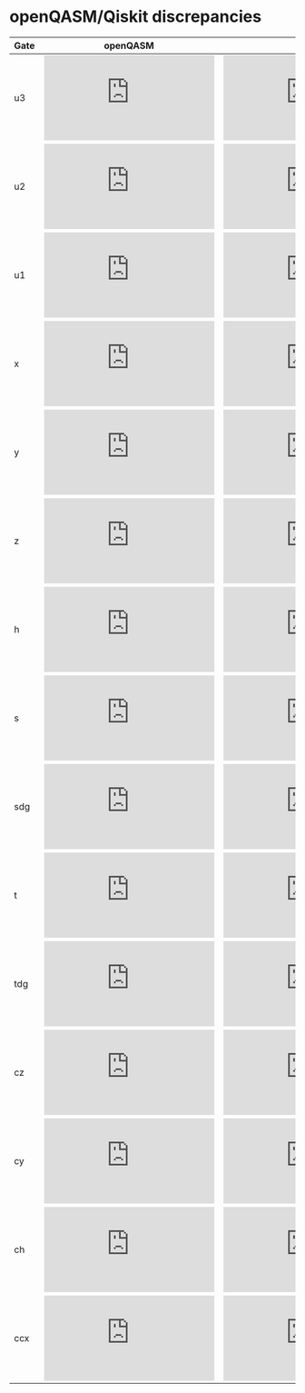 # openQASM/Qiskit discrepancies

| Gate | openQASM | Qiskit | Phase inconsistency|
| - | - | - | - |
| u3 | ![equation](https://latex.codecogs.com/gif.latex?%5Cbegin%7Bpmatrix%7De%5E%7B-i%28%5Cphi&plus;%5Clambda%29/2%7D%5Ccos%28%5Ctheta/2%29%26-e%5E%7B-i%28%5Cphi-%5Clambda%29/2%7D%5Csin%28%5Ctheta/2%29%5C%5Ce%5E%7Bi%28%5Cphi-%5Clambda%29/2%7D%5Csin%28%5Ctheta/2%29%26e%5E%7Bi%28%5Cphi&plus;%5Clambda%29/2%7D%5Ccos%28%5Ctheta/2%29%5Cend%7Bpmatrix%7D) | ![equation](https://latex.codecogs.com/gif.latex?%5Cbegin%7Bpmatrix%7D%5Ccos%28%5Ctheta/2%29%26-e%5E%7Bi%5Clambda%7D%5Csin%28%5Ctheta/2%29%5C%5Ce%5E%7Bi%5Cphi%7D%5Csin%28%5Ctheta/2%29%26e%5E%7Bi%28%5Cphi&plus;%5Clambda%29%7D%5Ccos%28%5Ctheta/2%29%5Cend%7Bpmatrix%7D) | ![equation](https://latex.codecogs.com/gif.latex?e%5E%7B-i%28%5Cphi&plus;%5Clambda%29/2%7D) |
| u2 | ![equation](https://latex.codecogs.com/gif.latex?%5Ctfrac%7B1%7D%7B%5Csqrt%7B2%7D%7D%5Cbegin%7Bpmatrix%7De%5E%7B-i%28%5Cphi&plus;%5Clambda%29/2%7D%26-e%5E%7B-i%28%5Cphi-%5Clambda%29/2%7D%5C%5Ce%5E%7Bi%28%5Cphi-%5Clambda%29/2%7D%26e%5E%7Bi%28%5Cphi&plus;%5Clambda%29/2%7D%5Cend%7Bpmatrix%7D) | ![equation](https://latex.codecogs.com/gif.latex?%5Ctfrac%7B1%7D%7B%5Csqrt%7B2%7D%7D%5Cbegin%7Bpmatrix%7D1%26-e%5E%7Bi%5Clambda%7D%5C%5Ce%5E%7Bi%5Cphi%7D%26e%5E%7Bi%28%5Cphi&plus;%5Clambda%29%7D%5Cend%7Bpmatrix%7D) | ![equation](https://latex.codecogs.com/gif.latex?e%5E%7B-i%28%5Cphi&plus;%5Clambda%29/2%7D) |
| u1 | ![equation](https://latex.codecogs.com/gif.latex?%5Cbegin%7Bpmatrix%7De%5E%7B-i%5Clambda/2%7D%260%5C%5C0%26e%5E%7Bi%5Clambda/2%7D%5Cend%7Bpmatrix%7D) | ![equation](https://latex.codecogs.com/gif.latex?%5Cbegin%7Bpmatrix%7D1%260%5C%5C0%26e%5E%7Bi%5Clambda%7D%5Cend%7Bpmatrix%7D) | ![equation](https://latex.codecogs.com/gif.latex?e%5E%7B-i%5Clambda/2%7D) |
| x | ![equation](https://latex.codecogs.com/gif.latex?%5Cbegin%7Bpmatrix%7D0%26-i%5C%5C-i%260%5Cend%7Bpmatrix%7D) | ![equation](https://latex.codecogs.com/gif.latex?%5Cbegin%7Bpmatrix%7D0%261%5C%5C1%260%5Cend%7Bpmatrix%7D) | ![equation](https://latex.codecogs.com/gif.latex?-i) |
| y | ![equation](https://latex.codecogs.com/gif.latex?%5Cbegin%7Bpmatrix%7D0%26-1%5C%5C1%260%5Cend%7Bpmatrix%7D) | ![equation](https://latex.codecogs.com/gif.latex?%5Cbegin%7Bpmatrix%7D0%26-i%5C%5Ci%260%5Cend%7Bpmatrix%7D) | ![equation](https://latex.codecogs.com/gif.latex?-i) |
| z | ![equation](https://latex.codecogs.com/gif.latex?%5Cbegin%7Bpmatrix%7D-i%260%5C%5C0%26i%5Cend%7Bpmatrix%7D) | ![equation](https://latex.codecogs.com/gif.latex?%5Cbegin%7Bpmatrix%7D1%260%5C%5C0%26-1%5Cend%7Bpmatrix%7D) | ![equation](https://latex.codecogs.com/gif.latex?-i) |
| h | ![equation](https://latex.codecogs.com/gif.latex?%5Ctfrac%7B1%7D%7B%5Csqrt%7B2%7D%7D%5Cbegin%7Bpmatrix%7D-i%26-i%5C%5C-i%26i%5Cend%7Bpmatrix%7D) | ![equation](https://latex.codecogs.com/gif.latex?%5Ctfrac%7B1%7D%7B%5Csqrt%7B2%7D%7D%5Cbegin%7Bpmatrix%7D1%261%5C%5C1%26-1%5Cend%7Bpmatrix%7D) | ![equation](https://latex.codecogs.com/gif.latex?-i) |
| s | ![equation](https://latex.codecogs.com/gif.latex?%5Cbegin%7Bpmatrix%7De%5E%7B-i%5Cpi/4%7D%260%5C%5C0%26e%5E%7Bi%5Cpi/4%7D%5Cend%7Bpmatrix%7D) | ![equation](https://latex.codecogs.com/gif.latex?%5Cbegin%7Bpmatrix%7D1%260%5C%5C0%26e%5E%7Bi%5Cpi/2%7D%5Cend%7Bpmatrix%7D) | ![equation](https://latex.codecogs.com/gif.latex?e%5E%7B-i%5Cpi/4%7D) |
| sdg | ![equation](https://latex.codecogs.com/gif.latex?%5Cbegin%7Bpmatrix%7De%5E%7Bi%5Cpi/4%7D%260%5C%5C0%26e%5E%7B-i%5Cpi/4%7D%5Cend%7Bpmatrix%7D) | ![equation](https://latex.codecogs.com/gif.latex?%5Cbegin%7Bpmatrix%7D1%260%5C%5C0%26e%5E%7B-i%5Cpi/2%7D%5Cend%7Bpmatrix%7D) | ![equation](https://latex.codecogs.com/gif.latex?e%5E%7Bi%5Cpi/4%7D) |
| t | ![equation](https://latex.codecogs.com/gif.latex?%5Cbegin%7Bpmatrix%7De%5E%7B-i%5Cpi/8%7D%260%5C%5C0%26e%5E%7Bi%5Cpi/8%7D%5Cend%7Bpmatrix%7D) | ![equation](https://latex.codecogs.com/gif.latex?%5Cbegin%7Bpmatrix%7D1%260%5C%5C0%26e%5E%7Bi%5Cpi/4%7D%5Cend%7Bpmatrix%7D) | ![equation](https://latex.codecogs.com/gif.latex?e%5E%7B-i%5Cpi/8%7D) |
| tdg | ![equation](https://latex.codecogs.com/gif.latex?%5Cbegin%7Bpmatrix%7De%5E%7Bi%5Cpi/8%7D%260%5C%5C0%26e%5E%7B-i%5Cpi/8%7D%5Cend%7Bpmatrix%7D) | ![equation](https://latex.codecogs.com/gif.latex?%5Cbegin%7Bpmatrix%7D1%260%5C%5C0%26e%5E%7B-i%5Cpi/4%7D%5Cend%7Bpmatrix%7D) | ![equation](https://latex.codecogs.com/gif.latex?e%5E%7Bi%5Cpi/8%7D) |
| cz | ![equation](https://latex.codecogs.com/gif.latex?%5Cbegin%7Bpmatrix%7D-1%260%260%260%5C%5C0%26-1%260%260%5C%5C0%260%26-1%260%5C%5C0%260%260%261%5Cend%7Bpmatrix%7D) | ![equation](https://latex.codecogs.com/gif.latex?%5Cbegin%7Bpmatrix%7D1%260%260%260%5C%5C0%261%260%260%5C%5C0%260%261%260%5C%5C0%260%260%26-1%5Cend%7Bpmatrix%7D) | ![equation](https://latex.codecogs.com/gif.latex?-1) |
| cy | ![equation](https://latex.codecogs.com/gif.latex?%5Cbegin%7Bpmatrix%7D1%260%260%260%5C%5C0%261%260%260%5C%5C0%260%260%26-i%5C%5C0%260%26i%260%5Cend%7Bpmatrix%7D) | ![equation](https://latex.codecogs.com/gif.latex?%5Cbegin%7Bpmatrix%7D1%260%260%260%5C%5C0%261%260%260%5C%5C0%260%260%26-i%5C%5C0%260%26i%260%5Cend%7Bpmatrix%7D) | ![equation](https://latex.codecogs.com/gif.latex?1) |
| ch | ![equation](https://latex.codecogs.com/gif.latex?e%5E%7B-i%5Cpi/4%7D%5Cbegin%7Bpmatrix%7D1%260%260%260%5C%5C0%261%260%260%5C%5C0%260%26%5Cfrac%7B1%7D%7B%5Csqrt2%7D%26%5Cfrac%7B1%7D%7B%5Csqrt2%7D%5C%5C0%260%26%5Cfrac%7B1%7D%7B%5Csqrt2%7D%26-%5Cfrac%7B1%7D%7B%5Csqrt2%7D%5Cend%7Bpmatrix%7D) | ![equation](https://latex.codecogs.com/gif.latex?%5Cbegin%7Bpmatrix%7D1%260%260%260%5C%5C0%261%260%260%5C%5C0%260%26%5Cfrac%7B1%7D%7B%5Csqrt2%7D%26%5Cfrac%7B1%7D%7B%5Csqrt2%7D%5C%5C0%260%26%5Cfrac%7B1%7D%7B%5Csqrt2%7D%26-%5Cfrac%7B1%7D%7B%5Csqrt2%7D%5Cend%7Bpmatrix%7D) | ![equation](https://latex.codecogs.com/gif.latex?e%5E%7B-i%5Cpi/4%7D) |
| ccx | ![equation](https://latex.codecogs.com/gif.latex?-e%5E%7B-i%5Cpi/8%7D%5Cbegin%7Bpmatrix%7D1%260%260%260%260%260%260%260%5C%5C0%261%260%260%260%260%260%260%5C%5C0%260%261%260%260%260%260%260%5C%5C0%260%260%261%260%260%260%260%5C%5C0%260%260%260%261%260%260%260%5C%5C0%260%260%260%260%261%260%260%5C%5C0%260%260%260%260%260%260%261%5C%5C0%260%260%260%260%260%261%260%5Cend%7Bpmatrix%7D) | ![equation](https://latex.codecogs.com/gif.latex?%5Cbegin%7Bpmatrix%7D1%260%260%260%260%260%260%260%5C%5C0%261%260%260%260%260%260%260%5C%5C0%260%261%260%260%260%260%260%5C%5C0%260%260%261%260%260%260%260%5C%5C0%260%260%260%261%260%260%260%5C%5C0%260%260%260%260%261%260%260%5C%5C0%260%260%260%260%260%260%261%5C%5C0%260%260%260%260%260%261%260%5Cend%7Bpmatrix%7D) | ![equation](https://latex.codecogs.com/gif.latex?-e%5E%7B-i%5Cpi/8%7D) |
